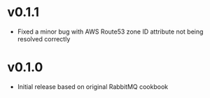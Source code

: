# v0.1.1

* Fixed a minor bug with AWS Route53 zone ID attribute not being resolved
correctly

# v0.1.0

* Initial release based on original RabbitMQ cookbook
